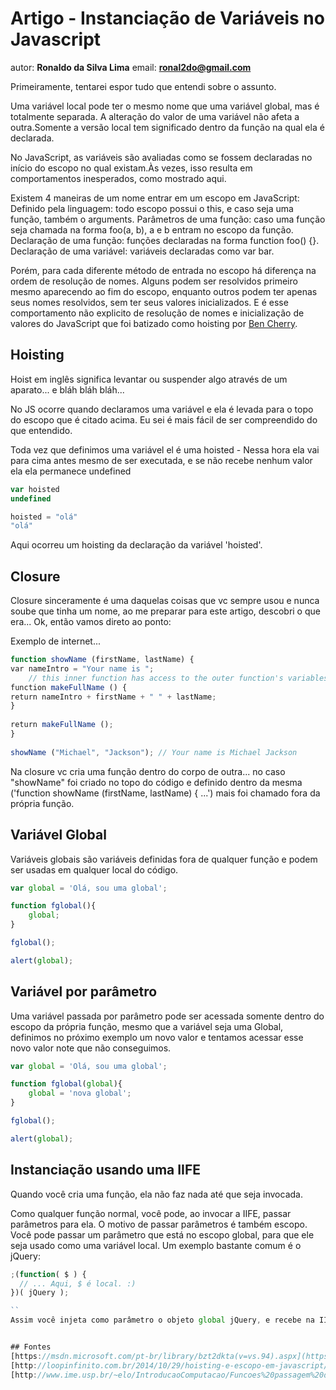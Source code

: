 # Artigo - Instanciação de Variáveis no Javascript
autor: **Ronaldo da Silva Lima**
email: **ronal2do@gmail.com**

Primeiramente, tentarei espor tudo que entendi sobre o assunto. 

Uma variável local pode ter o mesmo nome que uma variável global, mas é totalmente separada. A alteração do valor de uma variável não afeta a outra.Somente a versão local tem significado dentro da função na qual ela é declarada.

No JavaScript, as variáveis são avaliadas como se fossem declaradas no início do escopo no qual existam.Às vezes, isso resulta em comportamentos inesperados, como mostrado aqui.

Existem 4 maneiras de um nome entrar em um escopo em JavaScript:
Definido pela linguagem: todo escopo possui o this, e caso seja uma função, também o arguments.
Parâmetros de uma função: caso uma função seja chamada na forma foo(a, b), a e b entram no escopo da função.
Declaração de uma função: funções declaradas na forma function foo() {}.
Declaração de uma variável: variáveis declaradas como var bar.

Porém, para cada diferente método de entrada no escopo há diferença na ordem de resolução de nomes. Alguns podem ser resolvidos primeiro mesmo aparecendo ao fim do escopo, enquanto outros podem ter apenas seus nomes resolvidos, sem ter seus valores inicializados. E é esse comportamento não explicito de resolução de nomes e inicialização de valores do JavaScript que foi batizado como hoisting por [Ben Cherry](https://twitter.com/bcherry).

## Hoisting

Hoist em inglês significa levantar ou suspender algo através de um aparato... e  bláh bláh bláh...

No JS ocorre quando declaramos uma variável e ela é levada para o topo do escopo que é citado acima. Eu sei é mais fácil de ser compreendido do que entendido.

Toda vez que definimos uma variável el é uma hoisted - Nessa hora ela vai para cima antes mesmo de ser executada, e se não recebe nenhum valor ela ela permanece undefined
```js
var hoisted
undefined

hoisted = "olá"
"olá"
```

Aqui ocorreu um hoisting da declaração da variável 'hoisted'. 


## Closure

Closure sinceramente é uma daquelas coisas que vc sempre usou e nunca soube que tinha um nome, ao me preparar para este artigo, descobri o que era... Ok, então vamos direto ao ponto:

Exemplo de internet...

```js
function showName (firstName, lastName) { 
​var nameIntro = "Your name is ";
    // this inner function has access to the outer function's variables, including the parameter​
​function makeFullName () {         
​return nameIntro + firstName + " " + lastName;     
}
​
​return makeFullName (); 
} 
​
showName ("Michael", "Jackson"); // Your name is Michael Jackson 

```
Na closure vc cria uma função dentro do corpo de outra... no caso "showName" foi criado no topo do código e definido dentro da mesma ('function showName (firstName, lastName) { ...') mais foi chamado fora da própria função.


## Variável Global

Variáveis globais são variáveis definidas fora de qualquer função e podem ser usadas em qualquer local do código.

```js
var global = 'Olá, sou uma global';

function fglobal(){
	global;
}

fglobal();

alert(global);  
```


## Variável por parâmetro

Uma variável passada por parâmetro pode ser acessada somente dentro do escopo da própria função, mesmo que a variável seja uma Global, definimos no próximo exemplo  um novo valor e tentamos acessar esse novo valor note que não conseguimos.


```js
var global = 'Olá, sou uma global';

function fglobal(global){
	global = 'nova global';
}

fglobal();

alert(global);  

```

## Instanciação usando uma IIFE

Quando você cria uma função, ela não faz nada até que seja invocada. 

Como qualquer função normal, você pode, ao invocar a IIFE, passar parâmetros para ela. O motivo de passar parâmetros é também escopo. Você pode passar um parâmetro que está no escopo global, para que ele seja usado como uma variável local. Um exemplo bastante comum é o jQuery:

```js
;(function( $ ) {
  // ... Aqui, $ é local. :)
})( jQuery );

``
Assim você injeta como parâmetro o objeto global jQuery, e recebe na IIFE como $, localmente, que agora pode ser usado sem medo de conflitar com qualquer outra lib que utilizar $.


## Fontes
[https://msdn.microsoft.com/pt-br/library/bzt2dkta(v=vs.94).aspx](https://msdn.microsoft.com/pt-br/library/bzt2dkta(v=vs.94).aspx)
[http://loopinfinito.com.br/2014/10/29/hoisting-e-escopo-em-javascript/](http://loopinfinito.com.br/2014/10/29/hoisting-e-escopo-em-javascript/)
[http://www.ime.usp.br/~elo/IntroducaoComputacao/Funcoes%20passagem%20de%20parametros.htm](http://www.ime.usp.br/~elo/IntroducaoComputacao/Funcoes%20passagem%20de%20parametros.htm)